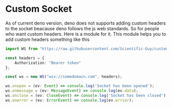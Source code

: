 # Custom Socket

As of current deno version, deno does not supports adding custom headers to the socket beacause deno follows the js web standards. So for people who want custom headers. Here is a module for it.
This module helps you to add custom headers something like this

```ts
import WS from "https://raw.githubusercontent.com/Scientific-Guy/custom-socket/main/mod.ts";

const headers = {
    Authorization: "Bearer token"
};

const ws = new WS("wss://somedomain.com", headers);

ws.onopen = (ev: Event) => console.log('Socket has been opened');
ws.onmessage = (ev: MessageEvent) => console.log(ev.data);
ws.onclose = (ev: CloseEvent) => console.log('Socket has been closed');
ws.onerror = (ev: ErrorEvent) => console.log(ev.errior);
```
